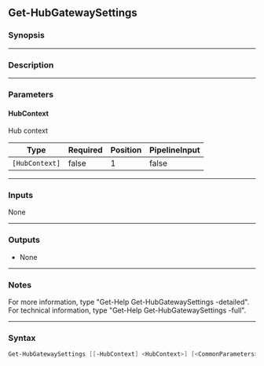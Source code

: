 Get-HubGatewaySettings
----------------------

### Synopsis

---

### Description

---

### Parameters
#### **HubContext**
Hub context

|Type          |Required|Position|PipelineInput|
|--------------|--------|--------|-------------|
|`[HubContext]`|false   |1       |false        |

---

### Inputs
None

---

### Outputs
* None

---

### Notes
For more information, type "Get-Help Get-HubGatewaySettings -detailed". For technical information, type "Get-Help Get-HubGatewaySettings -full".

---

### Syntax
```PowerShell
Get-HubGatewaySettings [[-HubContext] <HubContext>] [<CommonParameters>]
```
